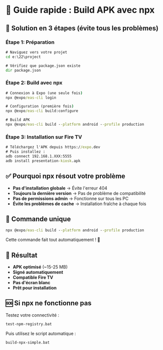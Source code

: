 # 🚀 Guide rapide : Build APK avec npx

## 🎯 Solution en 3 étapes (évite tous les problèmes)

### Étape 1: Préparation
```cmd
# Naviguez vers votre projet
cd e:\22\project

# Vérifiez que package.json existe
dir package.json
```

### Étape 2: Build avec npx
```cmd
# Connexion à Expo (une seule fois)
npx @expo/eas-cli login

# Configuration (première fois)
npx @expo/eas-cli build:configure

# Build APK
npx @expo/eas-cli build --platform android --profile production
```

### Étape 3: Installation sur Fire TV
```cmd
# Téléchargez l'APK depuis https://expo.dev
# Puis installez :
adb connect 192.168.1.XXX:5555
adb install presentation-kiosk.apk
```

## ✅ Pourquoi npx résout votre problème

- **Pas d'installation globale** → Évite l'erreur 404
- **Toujours la dernière version** → Pas de problème de compatibilité
- **Pas de permissions admin** → Fonctionne sur tous les PC
- **Évite les problèmes de cache** → Installation fraîche à chaque fois

## 🎯 Commande unique

```cmd
npx @expo/eas-cli build --platform android --profile production
```

Cette commande fait tout automatiquement ! 🚀

## 📱 Résultat

- **APK optimisé** (~15-25 MB)
- **Signé automatiquement**
- **Compatible Fire TV**
- **Pas d'écran blanc**
- **Prêt pour installation**

## 🆘 Si npx ne fonctionne pas

Testez votre connectivité :
```cmd
test-npm-registry.bat
```

Puis utilisez le script automatique :
```cmd
build-npx-simple.bat
```